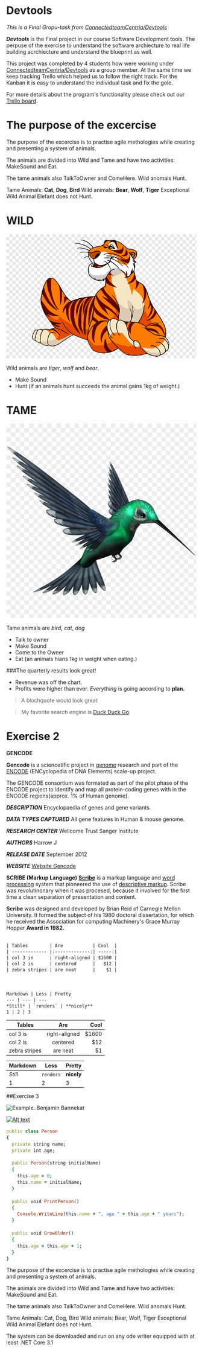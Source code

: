 # Devtools
*This is a Final Gropu-task from [ConnectedteamCentria/Devtools](https://github.com/connectedteamCentria/devtools)*

***Devtools*** is the Final project in our course Software Development tools. The perpuse of the exercise to understand the software archiecture to real life building acrchiecture and understand the blueprint as well.  

This project was completed by 4 students how were working under [ConnectedteamCentria/Devtools](https://github.com/connectedteamCentria/devtools) as a group member. At the same time we keep tracking Trello which helped us to follow the right track. For the Kanban it is easy to understand the individual task and fix the gole.  

For more details about the program's functionality please check out our [Trello board](https://trello.com/b/GdmwY8LR/connectedteam).


# The purpose of the excercise

The purpose of the excercise is to practise agile methologies while creating and presenting a system of animals.

The animals are divided into Wild and Tame and have two activities: MakeSound and Eat.

The tame animals also TalkToOwner and ComeHere. Wild anomals Hunt.

Tame Animals: **Cat**, **Dog**, **Bird** Wild animals: **Bear**, **Wolf**, **Tiger** Exceptional Wild Animal Elefant does not Hunt.


# WILD
![Tiger](https://github.com/connectedteamCentria/devtools/blob/master/Content/tiger.png)

Wild animals are *tiger*, *wolf* and *bear*.

- Make Sound
- Hunt (if an animals hunt succeeds the animal gains 1kg of weight.)


# TAME
![Bird](https://github.com/connectedteamCentria/devtools/blob/master/Content/bird.png)

Tame animals are *bird*, *cat*, *dog* 

- Talk to owner
- Make Sound
- Come to the Owner
- Eat (an animals hians 1kg in weight when eating.)



###The quarterly results look great!
   - Revenue was off the chart.
   - Profits were higher than ever. 
*Everything* is going according to **plan.**

>A blochquote would look great

>My favorite search engine is [Duck Duck Go](https://duckduckgo.com).

# Exercise 2

**GENCODE**

**Gencode** is a sciencetific project in [genome](https://en.wikipedia.org/wiki/Genome) research and part of the [ENCODE](https://en.wikipedia.org/wiki/ENCODE) (ENCyclopedia of DNA Elements) scale-up project.

The GENCODE consortium was formated as part of the pilot phase of the ENCODE project to identify and map all protein-coding genes with in the ENCODE regions(approx. 1% of Human genome).

***DESCRIPTION***
Encyclopaedia of genes and gene variants.

***DATA TYPES CAPTURED***
All gene features in Human & mouse genome.

***RESEARCH CENTER***
Wellcome Trust Sanger Institute

***AUTHORS***
Harrow J

***RELEASE DATE***
September 2012

***WEBSITE***
[Website Gencode](https://www.gencodegenes.org/)

**SCRIBE (Markup Language)**
**[Scribe](https://en.wikipedia.org/wiki/Scribe_(markup_language))** is a markup language and [word processing](https://en.wikipedia.org/wiki/Word_processor) system that pioneered the use of [descriptive markup](https://en.wikipedia.org/wiki/Markup_language). Scribe was revolutinonary when it was procesed, because it involved for the first time a clean separation of presentation and content.

**Scribe** was designed and developed by Brian Reid of Carnegie Mellon University. It formed the subject of his 1980 doctoral dissertation, for which he received the Association for computing Machinery's Grace Murray Hopper **Award in 1982.**

```

| Tables        | Are           | Cool  |
| ------------- |:-------------:| -----:|
| col 3 is      | right-aligned | $1600 |
| col 2 is      | centered      |   $12 |
| zebra stripes | are neat      |    $1 |



Markdown | Less | Pretty
--- | --- | ---
*Still* | `renders` | **nicely**
1 | 2 | 3
```
| Tables        | Are           | Cool  |
| ------------- |:-------------:| -----:|
| col 3 is      | right-aligned | $1600 |
| col 2 is      | centered      |   $12 |
| zebra stripes | are neat      |    $1 |



Markdown | Less | Pretty
--- | --- | ---
*Still* | `renders` | **nicely**
1 | 2 | 3

##Exercise 3



![Example..Benjamin Bannekat](https://octodex.github.com/images/bannekat.png)

[![Alt text](https://img.youtube.com/vi/2IFF9yu5i3k/mqdefault.jpg)](https://www.youtube.com/watch?v=2IFF9yu5i3k&list=RD2IFF9yu5i3k&start_radio=1)



```ruby
public class Person
{
  private string name;
  private int age;

  public Person(string initialName)
  {
    this.age = 0;
    this.name = initialName;
  }

  public void PrintPerson()
  {
    Console.WriteLine(this.name + ", age " + this.age + " years");
  }

  public void GrowOlder()
  {
    this.age = this.age + 1;
  }
}
```

The purpose of the excercise is to practise agile methologies while creating and presenting a system of animals.

The animals are divided into Wild and Tame and have two activities: MakeSound and Eat. 

The tame animals also TalkToOwner and ComeHere. Wild anomals Hunt. 

Tame Animals: Cat, Dog, Bird
Wild animals: Bear, Wolf, Tiger
Exceptional Wild Animal Elefant does not Hunt.

The system can be downloaded and run on any ode writer equipped with at least .NET Core 3.1


